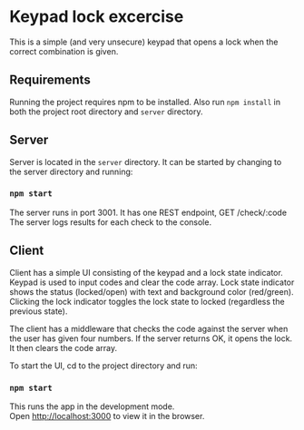 # Keypad lock excercise

This is a simple (and very unsecure) keypad that opens a lock when the correct combination is given.

## Requirements

Running the project requires npm to be installed. Also run `npm install` in both the project root directory and `server` directory.

## Server

Server is located in the `server` directory. It can be started by changing to the server directory and running:

### `npm start`

The server runs in port 3001. It has one REST endpoint, GET /check/:code
The server logs results for each check to the console.

## Client

Client has a simple UI consisting of the keypad and a lock state indicator. Keypad is used to input codes and clear the code array. Lock state indicator shows the status (locked/open) with text and background color (red/green). Clicking the lock indicator toggles the lock state to locked (regardless the previous state).

The client has a middleware that checks the code against the server when the user has given four numbers. If the server returns OK, it opens the lock. It then clears the code array.

To start the UI, cd to the project directory and run:

### `npm start`

This runs the app in the development mode.\
Open [http://localhost:3000](http://localhost:3000) to view it in the browser.

